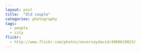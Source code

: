 ```yaml
---
layout: post
title:  "Old couple"
categories: photography
tags:
  - people 
  - city
flickr: 
  - http://www.flickr.com/photos/neversaydavid/4906619023/
---
```

